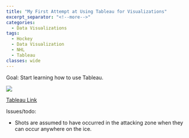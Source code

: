 ```yaml
---
title: "My First Attempt at Using Tableau for Visualizations"
excerpt_separator: "<!--more-->"
categories:
  - Data Visualizations
tags:
  - Hockey
  - Data Visualization
  - NHL
  - Tableau
classes: wide
---
```


Goal: Start learning how to use Tableau.

<!--more-->
<div class='tableauPlaceholder' id='viz1578813862286' style='position: relative'><noscript><a href='#'><img alt=' ' src='https:&#47;&#47;public.tableau.com&#47;static&#47;images&#47;Bo&#47;Book2_15786339036200&#47;GoalieDensityMap&#47;1_rss.png' style='border: none' /></a></noscript><object class='tableauViz'  style='display:none;'><param name='host_url' value='https%3A%2F%2Fpublic.tableau.com%2F' /> <param name='embed_code_version' value='3' /> <param name='site_root' value='' /><param name='name' value='Book2_15786339036200&#47;GoalieDensityMap' /><param name='tabs' value='yes' /><param name='toolbar' value='yes' /><param name='static_image' value='https:&#47;&#47;public.tableau.com&#47;static&#47;images&#47;Bo&#47;Book2_15786339036200&#47;GoalieDensityMap&#47;1.png' /> <param name='animate_transition' value='yes' /><param name='display_static_image' value='yes' /><param name='display_spinner' value='yes' /><param name='display_overlay' value='yes' /><param name='display_count' value='yes' /></object></div>

<script type='text/javascript'>                    var divElement = document.getElementById('viz1578813862286');                    var vizElement = divElement.getElementsByTagName('object')[0];                    vizElement.style.width='100%';vizElement.style.height=(divElement.offsetWidth*0.75)+'px';                    var scriptElement = document.createElement('script');                    scriptElement.src = '../../../assets/js/tableau.js';                    vizElement.parentNode.insertBefore(scriptElement, vizElement);                </script>

[Tableau Link](https://public.tableau.com/views/Book2_15786339036200/GoalsScorerTypeofShot?:display_count=y&publish=yes&:origin=viz_share_link)

Issues/todo:
- Shots are assumed to have occurred in the attacking zone when they can occur anywhere on the ice.